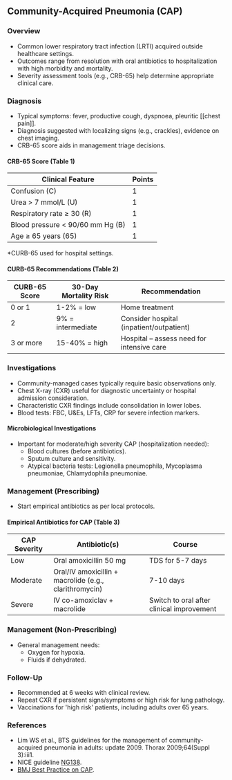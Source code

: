 ## Community-Acquired Pneumonia (CAP)

### Overview
- Common lower respiratory tract infection (LRTI) acquired outside healthcare settings.
- Outcomes range from resolution with oral antibiotics to hospitalization with high morbidity and mortality.
- Severity assessment tools (e.g., CRB-65) help determine appropriate clinical care.

### Diagnosis
- Typical symptoms: fever, productive cough, dyspnoea, pleuritic [[chest pain]].
- Diagnosis suggested with localizing signs (e.g., crackles), evidence on chest imaging.
- CRB-65 score aids in management triage decisions.

#### CRB-65 Score (Table 1)
| Clinical Feature | Points |
|---|---|
| Confusion (C) | 1 |
| Urea > 7 mmol/L (U)  | 1 |
| Respiratory rate ≥ 30 (R) | 1 |
| Blood pressure < 90/60 mm Hg (B) | 1 |
| Age ≥ 65 years (65) | 1 |

*CURB-65 used for hospital settings.

#### CURB-65 Recommendations (Table 2)
| CURB-65 Score | 30-Day Mortality Risk | Recommendation |
|---|---|---|
| 0 or 1 | 1-2% = low | Home treatment |
| 2 | 9% = intermediate | Consider hospital (inpatient/outpatient) |
| 3 or more | 15-40% = high | Hospital – assess need for intensive care |

### Investigations
- Community-managed cases typically require basic observations only.
- Chest X-ray (CXR) useful for diagnostic uncertainty or hospital admission consideration.
- Characteristic CXR findings include consolidation in lower lobes.
- Blood tests: FBC, U&Es, LFTs, CRP for severe infection markers.

#### Microbiological Investigations
- Important for moderate/high severity CAP (hospitalization needed):
  - Blood cultures (before antibiotics).
  - Sputum culture and sensitivity.
  - Atypical bacteria tests: Legionella pneumophila, Mycoplasma pneumoniae, Chlamydophila pneumoniae.

### Management (Prescribing)
- Start empirical antibiotics as per local protocols.

#### Empirical Antibiotics for CAP (Table 3)
| CAP Severity | Antibiotic(s) | Course |
|---|---|---|
| Low | Oral amoxicillin 50 mg | TDS for 5-7 days |
| Moderate | Oral/IV amoxicillin + macrolide (e.g., clarithromycin) | 7-10 days |
| Severe | IV co-amoxiclav + macrolide | Switch to oral after clinical improvement |

### Management (Non-Prescribing)
- General management needs:
  - Oxygen for hypoxia.
  - Fluids if dehydrated.

### Follow-Up
- Recommended at 6 weeks with clinical review.
- Repeat CXR if persistent signs/symptoms or high risk for lung pathology.
- Vaccinations for 'high risk' patients, including adults over 65 years. 

### References
- Lim WS et al., BTS guidelines for the management of community-acquired pneumonia in adults: update 2009. Thorax 2009;64(Suppl 3):iii1.
- NICE guideline [NG138](https://www.nice.org.uk/guidance/ng138).
- [BMJ Best Practice on CAP](https://bestpractice.bmj.com/topics/en-us/17).